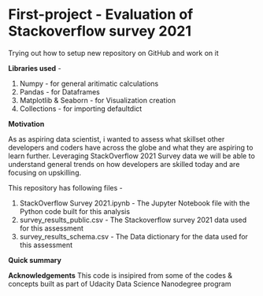 # First-project - Evaluation of Stackoverflow survey 2021

Trying out how to setup new repository on GitHub and work on it

**Libraries used** -
1. Numpy - for general aritimatic calculations
2. Pandas - for Dataframes
3. Matplotlib & Seaborn - for Visualization creation
4. Collections - for importing defaultdict

**Motivation**

As as aspiring data scientist, i wanted to assess what skillset other developers and coders have across the globe and what they are aspiring to learn further. Leveraging StackOverflow 2021 Survey data we will be able to understand general trends on how developers are skilled today and are focusing on upskilling.

This repository has following files -

1. StackOverflow Survey 2021.ipynb - The Jupyter Notebook file with the Python code built for this analysis 
2. survey_results_public.csv - The Stackoverflow survey 2021 data used for this assessment
3. survey_results_schema.csv - The Data dictionary for the data used for this assessment

**Quick summary** 


**Acknowledgements**
This code is insipired from some of the codes & concepts built as part of Udacity Data Science Nanodegree program 
